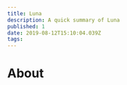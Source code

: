 ```yaml
---
title: Luna
description: A quick summary of Luna
published: 1
date: 2019-08-12T15:10:04.039Z
tags: 
---
```


# About
